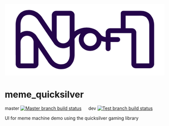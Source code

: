<p align="center">
  <img src="res/nof1-logo.png">
</p>

# meme_quicksilver

master
[![Master branch build status](https://github.com/N-of-1/meme_quicksilver/workflows/Rust/badge.svg?branch=master)](https://github.com/N-of-1/meme_quicksilver/actions) &emsp; dev
[![Test branch build status](https://github.com/N-of-1/meme_quicksilver/workflows/Rust/badge.svg?branch=dev)](https://github.com/N-of-1/meme_quicksilver/actions)

UI for meme machine demo using the quicksilver gaming library

